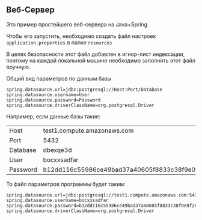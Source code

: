 ## Веб-Сервер

Это пример простейшего веб-сервера на Java+Spring.

Чтобы его запустить, необходимо создать файл настроек
`application.properties` в папке `resources`

В целях безопасности этот файл добавлен в игнор-лист 
индексации, поэтому на каждой локальной машине
необходимо заполнять этот файл вручную.

Общий вид параметров по данным базы

```
spring.datasource.url=jdbc:postgresql://Host:Port/Database
spring.datasource.username=User
spring.datasource.password=Password
spring.datasource.driverClassName=org.postgresql.Driver
```

Например, если данные базы такие:

<table>
  <tr>
    <td>Host</td>  
    <td>test1.compute.amazonaws.com</td>
  </tr>
  <tr>
    <td>Port</td>
<td>5432</td>
  </tr>
  <tr>
    <td>Database</td>  
   <td>dbexqe3d</td>
  </tr>
  <tr>
    <td>User</td>
  <td>bocxxsadfar</td>
  </tr>
  <tr>
    <td>Password</td>
    <td>b12dd116c55986ce49bad37a40605f8833c38f9e0f28</td>
  </tr>
  <tr>  
</tr>
</table>

То файл параметров программы будет таким:

<Tabs>
<TabItem value="application-properties" label="application.properties">

```
spring.datasource.url=jdbc:postgresql://test1.compute.amazonaws.com:5432/dbexqe3d
spring.datasource.username=bocxxsadfar
spring.datasource.password=b12dd116c55986ce49bad37a40605f8833c38f9e0f28
spring.datasource.driverClassName=org.postgresql.Driver
```
</TabItem>
</Tabs>




